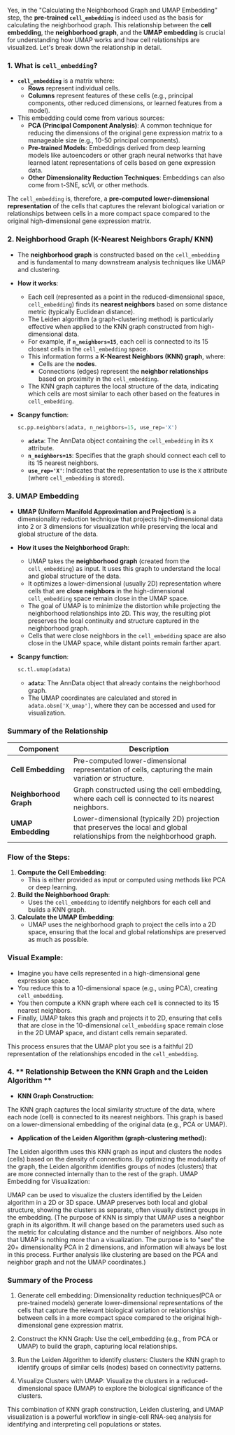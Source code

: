 Yes, in the "Calculating the Neighborhood Graph and UMAP Embedding" step, the **pre-trained `cell_embedding`** is indeed used as the basis for calculating the neighborhood graph. This relationship between the **cell embedding**, the **neighborhood graph**, and the **UMAP embedding** is crucial for understanding how UMAP works and how cell relationships are visualized. Let's break down the relationship in detail.

### 1. **What is `cell_embedding`?**
- **`cell_embedding`** is a matrix where:
  - **Rows** represent individual cells.
  - **Columns** represent features of these cells (e.g., principal components, other reduced dimensions, or learned features from a model).
- This embedding could come from various sources:
  - **PCA (Principal Component Analysis)**: A common technique for reducing the dimensions of the original gene expression matrix to a manageable size (e.g., 10-50 principal components).
  - **Pre-trained Models**: Embeddings derived from deep learning models like autoencoders or other graph neural networks that have learned latent representations of cells based on gene expression data.
  - **Other Dimensionality Reduction Techniques**: Embeddings can also come from t-SNE, scVI, or other methods.

The `cell_embedding` is, therefore, a **pre-computed lower-dimensional representation** of the cells that captures the relevant biological variation or relationships between cells in a more compact space compared to the original high-dimensional gene expression matrix.

### 2. **Neighborhood Graph (K-Nearest Neighbors Graph/ KNN)**
- The **neighborhood graph** is constructed based on the `cell_embedding` and is fundamental to many downstream analysis techniques like UMAP and clustering.
- **How it works**:
  - Each cell (represented as a point in the reduced-dimensional space, `cell_embedding`) finds its **nearest neighbors** based on some distance metric (typically Euclidean distance).
  - The Leiden algorithm (a graph-clustering method) is particularly effective when applied to the KNN graph constructed from high-dimensional data.
  - For example, if **`n_neighbors=15`**, each cell is connected to its 15 closest cells in the `cell_embedding` space.
  - This information forms a **K-Nearest Neighbors (KNN) graph**, where:
    - Cells are the **nodes**.
    - Connections (edges) represent the **neighbor relationships** based on proximity in the `cell_embedding`.
  - The KNN graph captures the local structure of the data, indicating which cells are most similar to each other based on the features in `cell_embedding`.

- **Scanpy function**:
  ```python
  sc.pp.neighbors(adata, n_neighbors=15, use_rep='X')
  ```
  - **`adata`**: The AnnData object containing the `cell_embedding` in its `X` attribute.
  - **`n_neighbors=15`**: Specifies that the graph should connect each cell to its 15 nearest neighbors.
  - **`use_rep='X'`**: Indicates that the representation to use is the `X` attribute (where `cell_embedding` is stored).

### 3. **UMAP Embedding**
- **UMAP (Uniform Manifold Approximation and Projection)** is a dimensionality reduction technique that projects high-dimensional data into 2 or 3 dimensions for visualization while preserving the local and global structure of the data.
- **How it uses the Neighborhood Graph**:
  - UMAP takes the **neighborhood graph** (created from the `cell_embedding`) as input. It uses this graph to understand the local and global structure of the data.
  - It optimizes a lower-dimensional (usually 2D) representation where cells that are **close neighbors** in the high-dimensional `cell_embedding` space remain close in the UMAP space.
  - The goal of UMAP is to minimize the distortion while projecting the neighborhood relationships into 2D. This way, the resulting plot preserves the local continuity and structure captured in the neighborhood graph.
  - Cells that were close neighbors in the `cell_embedding` space are also close in the UMAP space, while distant points remain farther apart.

- **Scanpy function**:
  ```python
  sc.tl.umap(adata)
  ```
  - **`adata`**: The AnnData object that already contains the neighborhood graph.
  - The UMAP coordinates are calculated and stored in `adata.obsm['X_umap']`, where they can be accessed and used for visualization.

### Summary of the Relationship

| **Component**          | **Description**                                                                                     |
|-----------------------|----------------------------------------------------------------------------------------------------|
| **Cell Embedding**    | Pre-computed lower-dimensional representation of cells, capturing the main variation or structure.  |
| **Neighborhood Graph**| Graph constructed using the cell embedding, where each cell is connected to its nearest neighbors. |
| **UMAP Embedding**    | Lower-dimensional (typically 2D) projection that preserves the local and global relationships from the neighborhood graph. |

### Flow of the Steps:

1. **Compute the Cell Embedding**:
   - This is either provided as input or computed using methods like PCA or deep learning.
2. **Build the Neighborhood Graph**:
   - Uses the `cell_embedding` to identify neighbors for each cell and builds a KNN graph.
3. **Calculate the UMAP Embedding**:
   - UMAP uses the neighborhood graph to project the cells into a 2D space, ensuring that the local and global relationships are preserved as much as possible.

### Visual Example:

- Imagine you have cells represented in a high-dimensional gene expression space.
- You reduce this to a 10-dimensional space (e.g., using PCA), creating `cell_embedding`.
- You then compute a KNN graph where each cell is connected to its 15 nearest neighbors.
- Finally, UMAP takes this graph and projects it to 2D, ensuring that cells that are close in the 10-dimensional `cell_embedding` space remain close in the 2D UMAP space, and distant cells remain separated.

This process ensures that the UMAP plot you see is a faithful 2D representation of the relationships encoded in the `cell_embedding`.

### 4. ** Relationship Between the KNN Graph and the Leiden Algorithm **

- **KNN Graph Construction:**

The KNN graph captures the local similarity structure of the data, where each node (cell) is connected to its nearest neighbors. This graph is based on a lower-dimensional embedding of the original data (e.g., PCA or UMAP).

- **Application of the Leiden Algorithm (graph-clustering method):**

The Leiden algorithm uses this KNN graph as input and clusters the nodes (cells) based on the density of connections.
By optimizing the modularity of the graph, the Leiden algorithm identifies groups of nodes (clusters) that are more connected internally than to the rest of the graph.
UMAP Embedding for Visualization:

UMAP can be used to visualize the clusters identified by the Leiden algorithm in a 2D or 3D space. UMAP preserves both local and global structure, showing the clusters as separate, often visually distinct groups in the embedding. (The purpose of KNN is simply that UMAP uses a neighbor graph in its algorithm. It will change based on the parameters used such as the metric for calculating distance and the number of neighbors. Also note that UMAP is nothing more than a visualization. The purpose is to "see" the 20+ dimensionality PCA in 2 dimensions, and information will always be lost in this process. Further analysis like clustering are based on the PCA and neighbor graph and not the UMAP coordinates.)

### Summary of the Process

1. Generate cell embedding:
Dimensionality reduction techniques(PCA or pre-trained models) generate lower-dimensional representations of the cells that capture the relevant biological variation or relationships between cells in a more compact space compared to the original high-dimensional gene expression matrix.

2. Construct the KNN Graph:
Use the cell_embedding (e.g., from PCA or UMAP) to build the graph, capturing local relationships.

3. Run the Leiden Algorithm to identify clusters:
Clusters the KNN graph to identify groups of similar cells (nodes) based on connectivity patterns.

4. Visualize Clusters with UMAP:
Visualize the clusters in a reduced-dimensional space (UMAP) to explore the biological significance of the clusters.

This combination of KNN graph construction, Leiden clustering, and UMAP visualization is a powerful workflow in single-cell RNA-seq analysis for identifying and interpreting cell populations or states.
